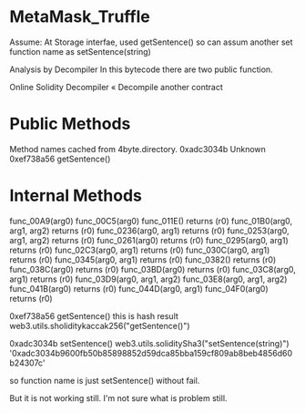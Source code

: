 # MetaMask_Truffle

Assume:
At Storage interfae, used getSentence() so can assum another set function name as setSentence(string)

Analysis by Decompiler
In this bytecode there are two public function. 

Online Solidity Decompiler
« Decompile another contract
# Public Methods
Method names cached from 4byte.directory.
0xadc3034b Unknown
0xef738a56 getSentence()

# Internal Methods
func_00A9(arg0)
func_00C5(arg0)
func_011E() returns (r0)
func_01B0(arg0, arg1, arg2) returns (r0)
func_0236(arg0, arg1) returns (r0)
func_0253(arg0, arg1, arg2) returns (r0)
func_0261(arg0) returns (r0)
func_0295(arg0, arg1) returns (r0)
func_02C3(arg0, arg1) returns (r0)
func_030C(arg0, arg1) returns (r0)
func_0345(arg0, arg1) returns (r0)
func_0382() returns (r0)
func_038C(arg0) returns (r0)
func_03BD(arg0) returns (r0)
func_03C8(arg0, arg1) returns (r0)
func_03D9(arg0, arg1, arg2)
func_03E8(arg0, arg1, arg2)
func_041B(arg0) returns (r0)
func_044D(arg0, arg1)
func_04F0(arg0) returns (r0)


0xef738a56 getSentence()
this is hash result web3.utils.sholiditykaccak256("getSentence()")

0xadc3034b setSentence()
web3.utils.soliditySha3("setSentence(string)")
'0xadc3034b9600fb50b85898852d59dca85bba159cf809ab8beb4856d60b24307c'

so function name is just setSentence() without fail. 

But it is not working still. I'm not sure what is problem still. 



